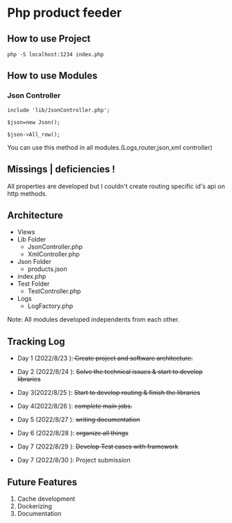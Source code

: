 # Php product feeder


## How to use Project
```
php -S localhost:1234 index.php
```


## How to use Modules
### Json Controller
```
include 'lib/JsonController.php';

$json=new Json();

$json->All_row();
```
You can use this method  in all modules.(Logs,router,json,xml controller)

## Missings | 	deficiencies  !
All properties are developed but  I couldn't create routing specific id's api on http methods.
## Architecture
* Views
* Lib Folder
  * JsonController.php
  * XmlController.php
* Json Folder
  * products.json
* index.php
* Test Folder
  * TestController.php
* Logs
  * LogFactory.php


Note: All modules developed independents from each other.

## Tracking Log

* Day 1 (2022/8/23 ):<s> Create project and software architecture. </s>
* Day 2 (2022/8/24 ): <s>Solve the technical issues &  start to develop libraries  </s>

* Day 3(2022/8/25 ): <s>Start to develop routing & finish the libraries</s>

* Day 4(2022/8/26 ): <s>complete main jobs.</s>

* Day 5 (2022/8/27 ): <s>writing documentation</s>

* Day 6 (2022/8/28 ): <s>organize all things</s>

* Day 7 (2022/8/29 ): <s>Develop Test cases with framework </s>
* Day 7 (2022/8/30 ): Project submission


## Future Features
1. Cache development
2. Dockerizing
3. Documentation